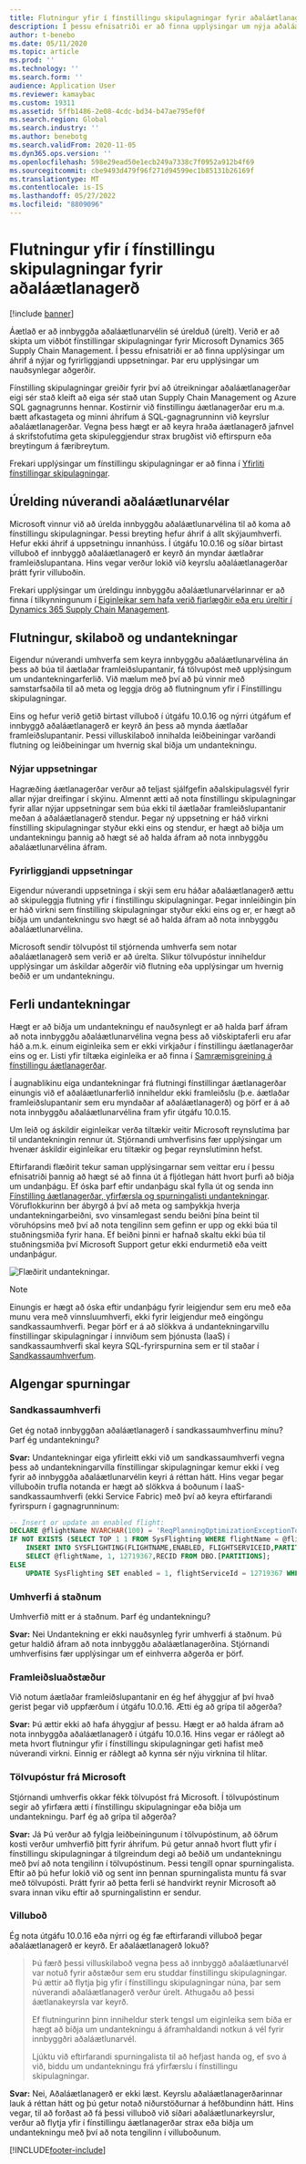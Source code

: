 ```yaml
---
title: Flutningur yfir í fínstillingu skipulagningar fyrir aðaláætlanagerð
description: Í þessu efnisatriði er að finna upplýsingar um nýja aðaláætlunarvélina, fínstillingu skipulagningar og um yfirfærslu úr fyrirliggjandi vél.
author: t-benebo
ms.date: 05/11/2020
ms.topic: article
ms.prod: ''
ms.technology: ''
ms.search.form: ''
audience: Application User
ms.reviewer: kamaybac
ms.custom: 19311
ms.assetid: 5ffb1486-2e08-4cdc-bd34-b47ae795ef0f
ms.search.region: Global
ms.search.industry: ''
ms.author: benebotg
ms.search.validFrom: 2020-11-05
ms.dyn365.ops.version: ''
ms.openlocfilehash: 598e29ead50e1ecb249a7338c7f0952a912b4f69
ms.sourcegitcommit: cbe9493d479f96f271d94599ec1b85131b26169f
ms.translationtype: MT
ms.contentlocale: is-IS
ms.lasthandoff: 05/27/2022
ms.locfileid: "8809096"
---
```

# <a name="migration-to-planning-optimization-for-master-planning"></a>Flutningur yfir í fínstillingu skipulagningar fyrir aðaláætlanagerð

[!include [banner](../includes/banner.md)]

Áætlað er að innbyggða aðaláætlunarvélin sé úrelduð (úrelt). Verið er að skipta um viðbót fínstillingar skipulagningar fyrir Microsoft Dynamics 365 Supply Chain Management. Í þessu efnisatriði er að finna upplýsingar um áhrif á nýjar og fyrirliggjandi uppsetningar. Þar eru upplýsingar um nauðsynlegar aðgerðir.

Fínstilling skipulagningar greiðir fyrir því að útreikningar aðaláætlanagerðar eigi sér stað kleift að eiga sér stað utan Supply Chain Management og Azure SQL gagnagrunns hennar. Kostirnir við fínstillingu áætlanagerðar eru m.a. bætt afkastageta og minni áhrifum á SQL-gagnagrunninn við keyrslur aðaláætlanagerðar. Vegna þess hægt er að keyra hraða áætlanagerð jafnvel á skrifstofutíma geta skipuleggjendur strax brugðist við eftirspurn eða breytingum á færibreytum.

Frekari upplýsingar um fínstillingu skipulagningar er að finna í [Yfirliti fínstillingar skipulagningar](planning-optimization/planning-optimization-overview.md).

## <a name="obsolescence-of-the-existing-master-planning-engine"></a>Úrelding núverandi aðaláætlunarvélar

Microsoft vinnur við að úrelda innbyggðu aðaláætlunarvélina til að koma að fínstillingu skipulagningar. Þessi breyting hefur áhrif á allt skýjaumhverfi. Hefur ekki áhrif á uppsetningu innanhúss. Í útgáfu 10.0.16 og síðar birtast villuboð ef innbyggð aðaláætlanagerð er keyrð án myndar áætlaðrar framleiðslupantana. Hins vegar verður lokið við keyrslu aðaláætlanagerðar þrátt fyrir villuboðin.

Frekari upplýsingar um úreldingu innbyggðu aðaláætlunarvélarinnar er að finna í tilkynningunum í [Eiginleikar sem hafa verið fjarlægðir eða eru úreltir í Dynamics 365 Supply Chain Management](../get-started/removed-deprecated-features-scm-updates.md).

## <a name="migration-messages-and-exceptions"></a>Flutningur, skilaboð og undantekningar

Eigendur núverandi umhverfa sem keyra innbyggðu aðaláætlunarvélina án þess að búa til áætlaðar framleiðslupantanir, fá tölvupóst með upplýsingum um undantekningarferlið. Við mælum með því að þú vinnir með samstarfsaðila til að meta og leggja drög að flutningnum yfir í Fínstillingu skipulagningar.

Eins og hefur verið getið birtast villuboð í útgáfu 10.0.16 og nýrri útgáfum ef innbyggð aðaláætlanagerð er keyrð án þess að mynda áætlaðar framleiðslupantanir. Þessi villuskilaboð innihalda leiðbeiningar varðandi flutning og leiðbeiningar um hvernig skal biðja um undantekningu.

### <a name="new-deployments"></a>Nýjar uppsetningar

Hagræðing áætlanagerðar verður að teljast sjálfgefin aðalskipulagsvél fyrir allar nýjar dreifingar í skýinu. Almennt ætti að nota fínstillingu skipulagningar fyrir allar nýjar uppsetningar sem búa ekki til áætlaðar framleiðslupantanir meðan á aðaláætlanagerð stendur. Þegar ný uppsetning er háð virkni fínstilling skipulagningar styður ekki eins og stendur, er hægt að biðja um undantekningu þannig að hægt sé að halda áfram að nota innbyggðu aðaláætlunarvélina áfram.

### <a name="existing-deployments"></a>Fyrirliggjandi uppsetningar

Eigendur núverandi uppsetninga í skýi sem eru háðar aðaláætlanagerð ættu að skipuleggja flutning yfir í fínstillingu skipulagningar. Þegar innleiðingin þín er háð virkni sem fínstilling skipulagningar styður ekki eins og er, er hægt að biðja um undantekningu svo hægt sé að halda áfram að nota innbyggðu aðaláætlunarvélina.

Microsoft sendir tölvupóst til stjórnenda umhverfa sem notar aðaláætlanagerð sem verið er að úrelta. Slíkur tölvupóstur inniheldur upplýsingar um áskildar aðgerðir við flutning eða upplýsingar um hvernig beðið er um undantekningu.

## <a name="the-exception-process"></a>Ferli undantekningar

Hægt er að biðja um undantekningu ef nauðsynlegt er að halda þarf áfram að nota innbyggðu aðaláætlunarvélina vegna þess að viðskiptaferli eru afar háð a.m.k. einum eiginleika sem er ekki virkjaður í fínstillingu áætlanagerðar eins og er. Listi yfir tiltæka eiginleika er að finna í [Samræmisgreining á fínstillingu áætlanagerðar](planning-optimization/planning-optimization-fit-analysis.md).

Í augnablikinu eiga undantekningar frá flutningi fínstillingar áætlanagerðar einungis við ef aðaláætlunarferlið inniheldur ekki framleiðslu (þ.e. áætlaðar framleiðslupantanir sem eru myndaðar af aðaláætlanagerð) og þörf er á að nota innbyggðu aðaláætlunarvélina fram yfir útgáfu 10.0.15.

Um leið og áskildir eiginleikar verða tiltækir veitir Microsoft reynslutíma þar til undantekningin rennur út. Stjórnandi umhverfisins fær upplýsingar um hvenær áskildir eiginleikar eru tiltækir og þegar reynslutíminn hefst.

Eftirfarandi flæðirit tekur saman upplýsingarnar sem veittar eru í þessu efnisatriði þannig að hægt sé að finna út á fljótlegan hátt hvort þurfi að biðja um undanþágu. Ef óska þarf eftir undanþágu skal fylla út og senda inn [Fínstilling áætlanagerðar, yfirfærsla og spurningalisti undantekningar](https://go.microsoft.com/fwlink/?linkid=2144962). Vöruflokkurinn ber ábyrgð á því að meta og samþykkja hverja undantekningarbeiðni, svo vinsamlegast sendu beiðni þína beint til vöruhópsins með því að nota tengilinn sem gefinn er upp og ekki búa til stuðningsmiða fyrir hana. Ef beiðni þinni er hafnað skaltu ekki búa til stuðningsmiða því Microsoft Support getur ekki endurmetið eða veitt undanþágur.

![Flæðirit undantekningar.](media/exception-diagram.png "Flæðirit undantekningar")

> [!NOTE]
> Einungis er hægt að óska eftir undanþágu fyrir leigjendur sem eru með eða munu vera með vinnsluumhverfi, ekki fyrir leigjendur með eingöngu sandkassaumhverfi. Þegar þörf er á að slökkva á undantekningarvillu fínstillingar skipulagningar í innviðum sem þjónusta (IaaS) í sandkassaumhverfi skal keyra SQL-fyrirspurnina sem er til staðar í [Sandkassaumhverfum](#faq-sandbox).

## <a name="frequently-asked-questions"></a>Algengar spurningar

### <a name="sandbox-environments"></a><a name="faq-sandbox"></a>Sandkassaumhverfi

Get ég notað innbyggðan aðaláætlanagerð í sandkassaumhverfinu mínu? Þarf ég undantekningu?

**Svar:** Undantekningar eiga yfirleitt ekki við um sandkassaumhverfi vegna þess að undantekningarvilla fínstillingar skipulagningar kemur ekki í veg fyrir að innbyggða aðaláætlunarvélin keyri á réttan hátt. Hins vegar þegar villuboðin trufla notanda er hægt að slökkva á boðunum í IaaS-sandkassaumhverfi (ekki Service Fabric) með því að keyra eftirfarandi fyrirspurn í gagnagrunninum:

```sql
-- Insert or update an enabled flight:
DECLARE @flightName NVARCHAR(100) = 'ReqPlanningOptimizationExceptionToggle';
IF NOT EXISTS (SELECT TOP 1 1 FROM SysFlighting WHERE flightName = @flightName)
    INSERT INTO SYSFLIGHTING(FLIGHTNAME,ENABLED, FLIGHTSERVICEID,PARTITION)
    SELECT @flightName, 1, 12719367,RECID FROM DBO.[PARTITIONS];
ELSE
    UPDATE SysFlighting SET enabled = 1, flightServiceId = 12719367 WHERE flightName = @flightName;
```

### <a name="on-premises-environments"></a>Umhverfi á staðnum

Umhverfið mitt er á staðnum. Þarf ég undantekningu?

**Svar:** Nei Undantekning er ekki nauðsynleg fyrir umhverfi á staðnum. Þú getur haldið áfram að nota innbyggðu aðaláætlanagerðina. Stjórnandi umhverfisins fær upplýsingar um ef einhverra aðgerða er þörf.

### <a name="production-scenarios"></a>Framleiðsluaðstæður

Við notum áætlaðar framleiðslupantanir en ég hef áhyggjur af því hvað gerist þegar við uppfærðum í útgáfu 10.0.16. Ætti ég að grípa til aðgerða?

**Svar:** Þú ættir ekki að hafa áhyggjur af þessu. Hægt er að halda áfram að nota innbyggða aðaláætlanagerð í útgáfu 10.0.16. Hins vegar er ráðlegt að meta hvort flutningur yfir í fínstillingu skipulagningar geti hafist með núverandi virkni. Einnig er ráðlegt að kynna sér nýju virknina til hlítar.

### <a name="email-from-microsoft"></a>Tölvupóstur frá Microsoft

Stjórnandi umhverfis okkar fékk tölvupóst frá Microsoft. Í tölvupóstinum segir að yfirfæra ætti í fínstillingu skipulagningar eða biðja um undantekningu. Þarf ég að grípa til aðgerða?

**Svar:** Já Þú verður að fylgja leiðbeiningunum í tölvupóstinum, að öðrum kosti verður umhverfið þitt fyrir áhrifum. Þú getur annað hvort flutt yfir í fínstillingu skipulagningar á tilgreindum degi að beðið um undantekningu með því að nota tengilinn í tölvupóstinum. Þessi tengill opnar spurningalista. Eftir að þú hefur lokið við og sent inn þennan spurningalista muntu fá svar með tölvupósti. Þrátt fyrir að þetta ferli sé handvirkt reynir Microsoft að svara innan viku eftir að spurningalistinn er sendur.

### <a name="error-messages"></a>Villuboð

Ég nota útgáfu 10.0.16 eða nýrri og ég fæ eftirfarandi villuboð þegar aðaláætlanagerð er keyrð. Er aðaláætlanagerð lokuð?

> Þú færð þessi villuskilaboð vegna þess að innbyggð aðaláætlunarvél var notuð fyrir aðstæður sem eru studdar fínstillingu skipulagningar. Þú ættir að flytja þig yfir í fínstillingu skipulagningar núna, þar sem núverandi aðaláætlanagerð verður úrelt. Athugaðu að þessi áætlanakeyrsla var keyrð.
>
> Ef flutningurinn þinn inniheldur sterk tengsl um eiginleika sem bíða er hægt að biðja um undantekningu á áframhaldandi notkun á vél fyrir innbyggðri aðaláætlunarvél.
>
> Ljúktu við eftirfarandi spurningalista til að hefjast handa og, ef svo á við, biddu um undantekningu frá yfirfærslu í fínstillingu skipulagningar.

**Svar:** Nei, Aðaláætlanagerð er ekki læst. Keyrslu aðaláætlanagerðarinnar lauk á réttan hátt og þú getur notað niðurstöðurnar á hefðbundinn hátt. Hins vegar, til að forðast að fá þessi villuboð við síðari aðaláætlunarkeyrslur, verður að flytja yfir í fínstillingu áætlanagerðar strax eða biðja um undantekningu með því að nota tengilinn í villuboðunum.


[!INCLUDE[footer-include](../../includes/footer-banner.md)]

